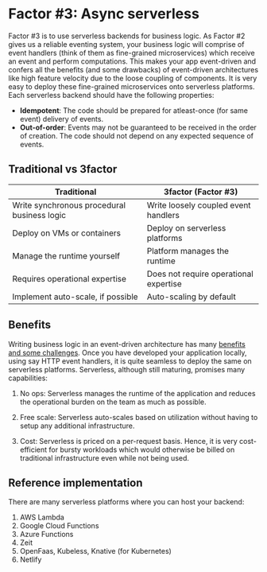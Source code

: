 # Factor #3: Async serverless

Factor #3 is to use serverless backends for business logic. As Factor #2 gives us a reliable eventing system, your business logic will comprise of event handlers (think of them as fine-grained microservices) which receive an event and perform computations. This makes your app event-driven and confers all the benefits (and some drawbacks) of event-driven architectures like high feature velocity due to the loose coupling of components. It is very easy to deploy these fine-grained microservices onto serverless platforms. Each serverless backend should have the following properties:

- **Idempotent**: The code should be prepared for atleast-once (for same event) delivery of events.
- **Out-of-order**: Events may not be guaranteed to be received in the order of creation. The code should not depend on any expected sequence of events.

## Traditional vs 3factor

| Traditional                                 | 3factor (Factor #3)                       |
| -------------                               | -------------                             |
| Write synchronous procedural business logic | Write loosely coupled event handlers |
| Deploy on VMs or containers                 | Deploy on serverless platforms            |
| Manage the runtime yourself                 | Platform manages the runtime              |
| Requires operational expertise              | Does not require operational expertise    |
| Implement auto-scale, if possible           | Auto-scaling by default                   |

## Benefits

Writing business logic in an event-driven architecture has many [benefits and some challenges](https://docs.microsoft.com/en-us/azure/architecture/guide/architecture-styles/event-driven). Once you have developed your application locally, using say HTTP event handlers, it is quite seamless to deploy the same on serverless platforms. Serverless, although still maturing, promises many capabilities:

1. No ops: Serverless manages the runtime of the application and reduces the operational burden on the team as much as possible.

2. Free scale: Serverless auto-scales based on utilization without having to setup any additional infrastructure.

3. Cost: Serverless is priced on a per-request basis. Hence, it is very cost-efficient for bursty workloads which would otherwise be billed on traditional infrastructure even while not being used.

## Reference implementation

There are many serverless platforms where you can host your backend:

1. AWS Lambda
2. Google Cloud Functions
3. Azure Functions
4. Zeit
5. OpenFaas, Kubeless, Knative (for Kubernetes)
6. Netlify
